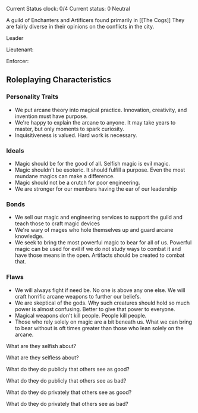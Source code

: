 Current Status clock: 0/4
Current status: 0 Neutral

A guild of Enchanters and Artificers found primarily in [[The Cogs]] They are fairly diverse in their opinions on the conflicts in the city.

Leader

Lieutenant:


Enforcer:




## Roleplaying Characteristics

### Personality Traits
-  We put arcane theory into magical practice. Innovation, creativity, and invention must have purpose.
- We're happy to explain the arcane to anyone. It may take years to master, but only moments to spark curiosity.
- Inquisitiveness is valued. Hard work is necessary.

### Ideals
- Magic should be for the good of all. Selfish magic is evil magic.
- Magic shouldn't be esoteric. It should fulfill a purpose. Even the most mundane magics can make a difference.
- Magic should not be a crutch for poor engineering. 
- We are stronger for our members having the ear of our leadership

### Bonds
- We sell our magic and engineering services to support the guild and teach those to craft magic devices
- We're wary of mages who hole themselves up and guard arcane knowledge.
- We seek to bring the most powerful magic to bear for all of us. Powerful magic can be used for evil if we do not study ways to combat it and have those means in the open. Artifacts should be created to combat that.

### Flaws
- We will always fight if need be. No one is above any one else. We will craft horrific arcane weapons to further our beliefs. 
- We are skeptical of the gods. Why such creatures should hold so much power is almost confusing. Better to give that power to everyone.
- Magical weapons don't kill people. People kill people.
- Those who rely solely on magic are a bit beneath us. What we can bring to bear without is oft times greater than those who lean solely on the arcane.

What are they selfish about?

What are they selfless about?

What do they do publicly that others see as good?

What do they do publicly that others see as bad?

What do they do privately that others see as good?

What do they do privately that others see as bad?